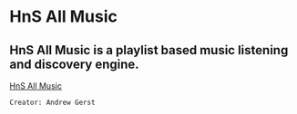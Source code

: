 HnS All Music
========  

HnS All Music is a playlist based music listening and discovery engine.
-------------------------------
[HnS All Music](http://hns.netai.net/allmusic/) 

`Creator: Andrew Gerst`